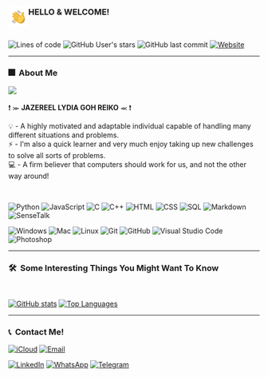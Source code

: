 ### <img alt="handwavegif" src="https://github.com/reikolydia/reikolydia.github.io/raw/main/images/about/handwave.gif" width='40' align="left"/> HELLO & WELCOME!

<br>

![Lines of code](https://img.shields.io/tokei/lines/github/reikolydia/reikolydia.github.io?label=Lines%20Written&style=for-the-badge) ![GitHub User's stars](https://img.shields.io/github/stars/reikolydia?style=for-the-badge) ![GitHub last commit](https://img.shields.io/github/last-commit/reikolydia/reikolydia.github.io?style=for-the-badge) [![Website](https://img.shields.io/website?down_color=red&down_message=OFFLINE%21&style=for-the-badge&up_message=ONLINE&url=https%3A%2F%2Freikolydia.xyz%2F)](https://reikolydia.xyz/)

---

### 🎆 &nbsp;About Me

![](https://komarev.com/ghpvc/?username=reikolydia&color=ff69b4&style=flat-square)

❗ ⪼ <b>JAZEREEL LYDIA GOH REIKO</b> ⪻ ❗

💡 - A highly motivated and adaptable individual capable of handling many different situations and problems. <br>
⚡ - I'm also a quick learner and very much enjoy taking up new challenges to solve all sorts of problems. <br>
💻 - A firm believer that computers should work for us, and not the other way around!

<br>

![Python](https://img.shields.io/badge/-Python-05122A?style=for-the-badge&logo=python)
![JavaScript](https://img.shields.io/badge/-JavaScript-05122A?style=for-the-badge&logo=javascript)
![C](https://img.shields.io/badge/-C-05122A?style=for-the-badge&logo=C&logoColor=A8B9CC)
![C++](https://img.shields.io/badge/-C++-05122A?style=for-the-badge&logo=C%2B%2B&logoColor=00599C)
![HTML](https://img.shields.io/badge/-HTML-05122A?style=for-the-badge&logo=HTML5)
![CSS](https://img.shields.io/badge/-CSS-05122A?style=for-the-badge&logo=CSS3&logoColor=1572B6)
![SQL](https://img.shields.io/badge/-SQL-05122A?style=for-the-badge&logo=MySQL)
![Markdown](https://img.shields.io/badge/-Markdown-05122A?style=for-the-badge&logo=markdown)
![SenseTalk](https://img.shields.io/badge/Eggplant%20SenseTalk-05122A?style=for-the-badge&logo=egghead)

![Windows](https://img.shields.io/badge/-Windows-05122A?style=for-the-badge&logo=Windows&logoColor=blue)
![Mac](https://img.shields.io/badge/-Mac-05122A?style=for-the-badge&logo=Apple)
![Linux](https://img.shields.io/badge/-Linux-05122A?style=for-the-badge&logo=Linux)
![Git](https://img.shields.io/badge/-Git-05122A?style=for-the-badge&logo=git)
![GitHub](https://img.shields.io/badge/-GitHub-05122A?style=for-the-badge&logo=github)
![Visual Studio Code](https://img.shields.io/badge/-Visual%20Studio%20Code-05122A?style=for-the-badge&logo=visual-studio-code&logoColor=007ACC)
![Photoshop](https://img.shields.io/badge/-Photoshop-05122A?style=for-the-badge&logo=adobe-photoshop)

---

### 🛠 &nbsp;Some Interesting Things You Might Want To Know

<br>

[![GitHub stats](https://github-readme-stats.vercel.app/api?username=reikolydia&show_icons=true&theme=radical&include_all_commits=true)](https://github.com/reikolydia) [![Top Languages](https://github-readme-stats.vercel.app/api/top-langs/?username=reikolydia&layout=compact&theme=radical)](https://github.com/reikolydia)

---

### 📞 &nbsp;Contact Me!

[![iCloud](https://img.shields.io/badge/-reikolydia@icloud.com-05122A?style=for-the-badge&logo=iCloud)](mailto:reikolydia@icloud.com)
[![Email](https://img.shields.io/badge/reiko%40reikolydia.xyz-05122A?style=for-the-badge&logo=Mail.Ru)](mailto:reiko@reikolydia.xyz)
<br>

[![LinkedIn](https://img.shields.io/badge/-LinkedIn-05122A?style=for-the-badge&logo=linkedin)](https://www.linkedin.com/in/jazereel-lydia-goh-reiko/)
[![WhatsApp](https://img.shields.io/badge/-WhatsApp-05122A?style=for-the-badge&logo=WhatsApp)](https://wa.me/6596723481/)
[![Telegram](https://img.shields.io/badge/-Telegram-05122A?style=for-the-badge&logo=Telegram)](https://t.me/Jazereel/)
